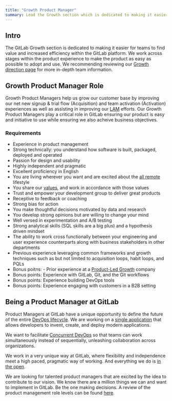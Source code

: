```yaml
---
title: "Growth Product Manager"
summary: Lead the Growth section which is dedicated to making it easier for teams to find value and increased efficiency within the GitLab platform.
---
```


## Intro

The GitLab Growth section is dedicated to making it easier for teams to find value and increased efficiency within the GitLab platform. We work across stages within the product experience to make the product as easy as possible to adopt and use. We recommending reviewing our [Growth direction page](https://about.gitlab.com/handbook/marketing/growth) for more in-depth team information.

## Growth Product Manager Role

Growth Product Managers help us grow our customer base by improving our net new signup & trial flow (Acquisition) and team activation (Activation) experiences as well as assisting in improving our [LAM](https://about.gitlab.com/handbook/sales/field-operations/sales-systems/gtm-technical-documentation/#landed-addressable-market-lam) efforts. Our Growth Product Managers play a critical role in GitLab ensuring our product is easy and initiative to use while ensuring we also acheive business objectives.

### Requirements

- Experience in product management
- Strong technically: you understand how software is built, packaged, deployed and operated
- Passion for design and usability
- Highly independent and pragmatic
- Excellent proficiency in English
- You are living wherever you want and are excited about the [all remote](/handbook/company/culture/all-remote/) lifestyle
- You share our [values](/handbook/values/), and work in accordance with those values
- Trust and empower your development group to deliver great products
- Receptive to feedback or coaching
- Strong bias for action
- You make thoughtful decisions motivated by data and research
- You develop strong opinions but are willing to change your mind
- Well versed in experimentation and A/B testing
- Strong analytical skills (SQL skills are a big plus) and a hypothesis driven mindset
- The ability to work cross functionally between your engineering and user experience counterparts along with business stakeholders in other departments
- Previous experience leveraging common frameworks and growth techniques such as but not limited to acquisition loops, habit loops, and PQLs
- Bonus poitns: - Prior experience at a [Product-Led Growth](https://productled.com/blog/product-led-growth-definition/) company
- Bonus points: Experience with GitLab, Git, and the Git workflows
- Bonus points: Experience building DevOps tools
- Bonus points: Experience engaging with customers in a B2B setting

## Being a Product Manager at GitLab

Product Managers at GitLab have a unique opportunity to define the future of the
entire [DevOps lifecycle](https://about.gitlab.com/stages-devops-lifecycle/). We
are working on a [single application](https://about.gitlab.com/handbook/product/single-application) that
allows developers to invent, create, and deploy modern applications.

We want to facilitate [Concurrent DevOps](https://about.gitlab.com/topics/concurrent-devops/) so that teams can work simultaneously instead of sequentially, unleashing collaboration across organizations.

We work in a very unique way at GitLab, where flexibility and independence meet
a high paced, pragmatic way of working. And everything we do is [in the open](https://about.gitlab.com/handbook/).

We are looking for talented product managers that are excited by the idea to
contribute to our vision. We know there are a million things we can and want to
implement in GitLab. Be the one making decisions. A review of the product management role levels can be found [here](/job-families/product/product-manager/#career-paths).
